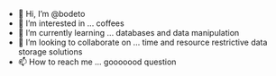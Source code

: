 - 👋 Hi, I’m @bodeto
- 👀 I’m interested in ... coffees
- 🌱 I’m currently learning ... databases and data manipulation
- 💞️ I’m looking to collaborate on ... time and resource restrictive data storage solutions
- 📫 How to reach me ... gooooood question

<!---
bodeto/bodeto is a ✨ special ✨ repository because its `README.md` (this file) appears on your GitHub profile.
You can click the Preview link to take a look at your changes.
--->
